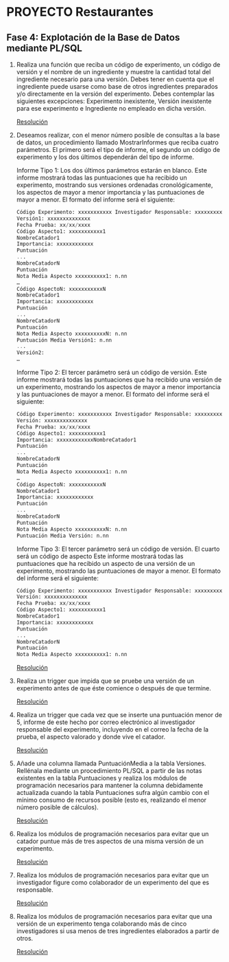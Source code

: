 # PROYECTO Restaurantes

## Fase 4: Explotación de la Base de Datos mediante PL/SQL

1. Realiza una función que reciba un código de experimento, un código de versión y el nombre de un ingrediente y muestre la cantidad total del ingrediente necesario para una versión. Debes tener en cuenta que el ingrediente puede usarse como base de otros ingredientes preparados y/o directamente en la versión del experimento. Debes contemplar las siguientes excepciones: Experimento inexistente, Versión inexistente para ese experimento e Ingrediente no empleado en dicha versión.

    [Resolución](/tasks/ejercicio_1.sql)


2. Deseamos realizar, con el menor número posible de consultas a la base de datos, un procedimiento llamado MostrarInformes que reciba cuatro parámetros. El primero será el tipo de informe, el segundo un código de experimento y los dos últimos dependerán del tipo de informe.

    Informe Tipo 1: Los dos últimos parámetros estarán en blanco. Este informe mostrará todas las puntuaciones que ha recibido un experimento, mostrando sus versiones ordenadas cronológicamente, los aspectos de mayor a menor importancia y las puntuaciones de mayor a menor. El formato del informe será el siguiente:

    ```sql
    Código Experimento: xxxxxxxxxxx Investigador Responsable: xxxxxxxxxxxxxx
    Versión1: xxxxxxxxxxxxxx
    Fecha Prueba: xx/xx/xxxx
    Código Aspecto1: xxxxxxxxxxx1
    NombreCatador1
    Importancia: xxxxxxxxxxxx
    Puntuación
    ...
    NombreCatadorN
    Puntuación
    Nota Media Aspecto xxxxxxxxxx1: n.nn
    …
    Código AspectoN: xxxxxxxxxxxN
    NombreCatador1
    Importancia: xxxxxxxxxxxx
    Puntuación
    ...
    NombreCatadorN
    Puntuación
    Nota Media Aspecto xxxxxxxxxxN: n.nn
    Puntuación Media Versión1: n.nn
    ...
    Versión2:
    …
    ```

    Informe Tipo 2: El tercer parámetro será un código de versión. Este informe mostrará todas las puntuaciones que ha recibido una versión de un experimento, mostrando los aspectos de mayor a menor importancia y las puntuaciones de mayor a menor. El formato del informe será el siguiente:

    ```sql
    Código Experimento: xxxxxxxxxxx Investigador Responsable: xxxxxxxxxxxxxx
    Versión: xxxxxxxxxxxxxx
    Fecha Prueba: xx/xx/xxxx
    Código Aspecto1: xxxxxxxxxxx1
    Importancia: xxxxxxxxxxxxNombreCatador1
    Puntuación
    ...
    NombreCatadorN
    Puntuación
    Nota Media Aspecto xxxxxxxxxx1: n.nn
    …
    Código AspectoN: xxxxxxxxxxxN
    NombreCatador1
    Importancia: xxxxxxxxxxxx
    Puntuación
    ...
    NombreCatadorN
    Puntuación
    Nota Media Aspecto xxxxxxxxxxN: n.nn
    Puntuación Media Versión: n.nn
    ```

    Informe Tipo 3: El tercer parámetro será un código de versión. El cuarto será un código de aspecto Este informe mostrará todas las puntuaciones que ha recibido un aspecto de una versión de un experimento, mostrando las puntuaciones de mayor a menor. El formato del informe será el siguiente:

    ```sql
    Código Experimento: xxxxxxxxxxx Investigador Responsable: xxxxxxxxxxxxxx
    Versión: xxxxxxxxxxxxxx
    Fecha Prueba: xx/xx/xxxx
    Código Aspecto1: xxxxxxxxxxx1
    NombreCatador1
    Importancia: xxxxxxxxxxxx
    Puntuación
    ...
    NombreCatadorN
    Puntuación
    Nota Media Aspecto xxxxxxxxxx1: n.nn
    ```

    [Resolución](/tasks/ejercicio_2.sql)


3. Realiza un trigger que impida que se pruebe una versión de un experimento antes de
que éste comience o después de que termine.

    [Resolución](/tasks/ejercicio_3.sql)


4. Realiza un trigger que cada vez que se inserte una puntuación menor de 5, informe de este hecho por correo electrónico al investigador responsable del experimento, incluyendo en el correo la fecha de la prueba, el aspecto valorado y donde vive el catador.

    [Resolución](/tasks/ejercicio_4.sql)


5. Añade una columna llamada PuntuaciónMedia a la tabla Versiones. Rellénala mediante un procedimiento PL/SQL a partir de las notas existentes en la tabla Puntuaciones y realiza los módulos de programación necesarios para mantener la columna debidamente actualizada cuando la tabla Puntuaciones sufra algún cambio con el mínimo consumo de recursos posible (esto es, realizando el menor número posible de cálculos).

    [Resolución](/tasks/ejercicio_5.sql)


6. Realiza los módulos de programación necesarios para evitar que un catador puntue más de tres aspectos de una misma versión de un experimento.

    [Resolución](/tasks/ejercicio_6.sql)


7. Realiza los módulos de programación necesarios para evitar que un investigador figure como colaborador de un experimento del que es responsable.

    [Resolución](/tasks/ejercicio_7.sql)


8. Realiza los módulos de programación necesarios para evitar que una versión de un experimento tenga colaborando más de cinco investigadores si usa menos de tres ingredientes elaborados a partir de otros.

    [Resolución](/tasks/ejercicio_8.sql)